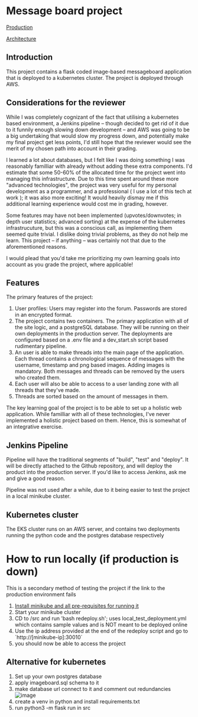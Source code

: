 # Message board project
[Production](http://ec2-13-48-177-96.eu-north-1.compute.amazonaws.com:30010/threads)

[Architecture](https://github.com/MiikaMatias/tsoha/blob/main/docs/Architecture.md)
## Introduction
This project contains a flask coded image-based messageboard application that is deployed to a kubernetes cluster. The project is deployed through AWS.

## Considerations for the reviewer
While I was completely cognizant of the fact that utilising a kubernetes based environment, a Jenkins pipeline – though decided to get rid of it due to it funnily enough slowing down development – and AWS was going to be a big undertaking that would slow my progress down, and potentially make my final project get less points, I'd still hope that the reviewer would see the merit of my chosen path into account in their grading. 

I learned a lot about databases, but I felt like I was doing something I was reasonably familliar with already without adding these extra components. I'd estimate that some 50-60% of the allocated time for the project went into managing this infrastructure. Due to this time spent around these more "advanced technologies", the project was very useful for my personal development as a programmer, and a professional ( I use a lot of this tech at work ); it was also more exciting! It would heavily dismay me if this additional learning experience would cost me in grading, however. 

Some features may have not been implemented (upvotes/downvotes; in depth user statistics; advanced sorting) at the expense of the kubernetes infrastrucuture, but this was a conscious call, as implementing them seemed quite trivial. I dislike doing trivial problems, as they do not help me learn. This project – if anything – was certainly not that due to the aforementioned reasons. 

I would plead that you'd take me prioritizing my own learning goals into account as you grade the project, where applicable!

## Features
The primary features of the project:

1) User profiles: Users may register into the forum. Passwords are stored in an encrypted format. 
2) The project contains two containers. The primary application with all of the site logic, and a postgreSQL database. They will be running on their own deployments in the production server. The deployments are configured based on a .env file and a dev_start.sh script based rudimentary pipeline. 
3) An user is able to make threads into the main page of the application. Each thread contains a chronological sequence of messages with the username, timestamp and png based images. Adding images is mandatory. Both messages and threads can be removed by the users who created them.
4) Each user will also be able to access to a user landing zone with all threads that they've made.
5) Threads are sorted based on the amount of messages in them.

The key learning goal of the project is to be able to set up a holistic web application. While familliar with all of these technologies, I've never implemented a holistic project based on them. Hence, this is somewhat of an integrative exercise. 

## Jenkins Pipeline
Pipeline will have the traditional segments of "build", "test" and "deploy". It will be directly attached to the Github repository, and will deploy the product into the production server. If you'd like to access Jenkins, ask me and give a good reason. 

Pipeline was not used after a while, due to it being easier to test the project in a local minikube cluster. 

## Kubernetes cluster
The EKS cluster runs on an AWS server, and contains two deployments running the python code and the postgres database respectively

# How to run locally (if production is down)

This is a secondary method of testing the project if the link to the production environment fails

1) [Install minikube and all pre-requisites for running it](https://minikube.sigs.k8s.io/docs/start/)
2) Start your minikube cluster
3) CD to /src and run 'bash redeploy.sh'; uses local_test_deployment.yml which contains sample values and is NOT meant to be deployed online
4) Use the ip address provided at the end of the redeploy script and go to ´http://[minikube-ip]:30010´
5) you should now be able to access the project

## Alternative for kubernetes
1) Set up your own postgres database
2) apply imageboard.sql schema to it
3) make database url connect to it and comment out redundancies
![image](https://github.com/MiikaMatias/tsoha/assets/100348027/5a6689b0-bcea-4e03-b59c-5647a81acbff)
4) create a venv in python and install requirements.txt
5) run python3 -m flask run in src

